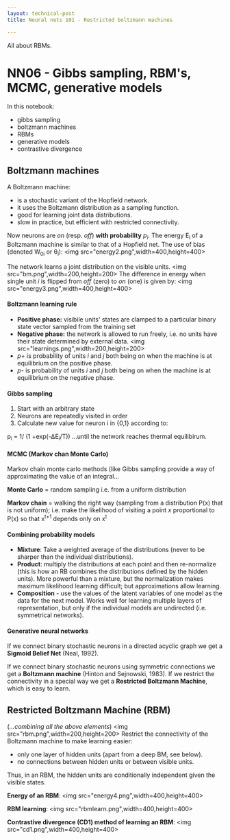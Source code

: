 ```yaml
---
layout: technical-post
title: Neural nets 101 - Restricted boltzmann machines	

---
```


All about RBMs. 



# NN06 - Gibbs sampling, RBM's, MCMC, generative models

In this notebook: 
- gibbs sampling
- boltzmann machines
- RBMs
- generative models
- contrastive divergence



## Boltzmann machines
A Boltzmann machine: 
- is a stochastic variant of the Hopfield network. 
- it uses the Boltzmann distribution as a sampling function. 
- good for learning joint data distributions. 
- slow in practice, but efficient with restricted connectivity. 

Now neurons are *on* (resp. *off*) __with probability__ *p<sub>i</sub>*. The energy E<sub>i</sub> of a Boltzmann machine is similar to that of a Hopfield net. The use of bias (denoted W<sub>0i</sub> or θ<sub>i</sub>): 
<img src="energy2.png",width=400,height=400>

The network learns a joint distribution on the visible units. 
<img src="bm.png",width=200,height=200>
The difference in energy when single unit *i* is flipped from *off* (zero) to *on* (one) is given by: 
<img src="energy3.png",width=400,height=400>

#### Boltzmann learning rule
- **Positive phase:** visibile units' states are clamped to a particular binary state vector sampled from the training set 
- **Negative phase:** the network is allowed to run freely, i.e. no units have their state determined by external data. 
<img src="learnings.png",width=200,height=200>
- *p+* is probability of units *i* and *j* both being on when the machine is at equilibrium on the positive phase. 
- *p-* is probability of units *i* and *j* both being on when the machine is at equilibrium on the negative phase.

#### Gibbs sampling
1. Start with an arbitrary state
2. Neurons are repeatedly visited in order
3. Calculate new value for neuron i in {0,1} according to: 

p<sub>i</sub> = 1/ (1 +exp(-∆E<sub>i</sub>/T)) ...until the network reaches thermal equilibirum. 

#### MCMC (Markov chan Monte Carlo) 
Markov chain monte carlo methods (like Gibbs sampling provide a way of approximating the value of an integral...

**Monte Carlo** = random sampling i.e. from a uniform distribution

**Markov chain** = walking the right way (sampling from a distribution P(x) that is not uniform); i.e. make the likelihood of visiting a point *x* proportional to P(x) so that x<sup>t+1</sup> depends only on x<sup>t</sup> 

#### Combining probability models
- **Mixture**: Take a weighted average of the distributions (never to be sharper than the individual distributions). 
- **Product**: multiply the distributions at each point and then re-normalize (this is how an RB combines the distributions defined by the hidden units). More powerful than a mixture, but the normalization makes maximum likelihood learning difficult; but approximations allow learning. 
- **Composition** - use the values of the latent variables of one model as the data for the next model. Works well for learning multiple layers of representation, but only if the individual models are undirected (i.e. symmetrical networks). 

#### Generative neural networks
If we connect binary stochastic neurons in a directed acyclic graph we get a **Sigmoid Belief Net** (Neal, 1992). 

If we connect binary stochastic neurons using symmetric connections we get a **Boltzmann machine** (Hinton and Sejnowski, 1983). If we restrict the connectivity in a special way we get a **Restricted Boltzmann Machine**, which is easy to learn. 
    
## Restricted Boltzmann Machine (RBM) 
(*...combining all the above elements*) 
<img src="rbm.png",width=200,height=200>
Restrict the connectivity of the Boltzmann machine to make learning easier: 
- only one layer of hidden units (apart from a deep BM, see below). 
- no connections between hidden units or between visible units. 

Thus, in an RBM, the hidden units are conditionally independent given the visible states. 

**Energy of an RBM**: 
<img src="energy4.png",width=400,height=400>

**RBM learning**: 
<img src="rbmlearn.png",width=400,height=400>

**Contrastive divergence (CD1) method of learning an RBM**: 
<img src="cd1.png",width=400,height=400>

